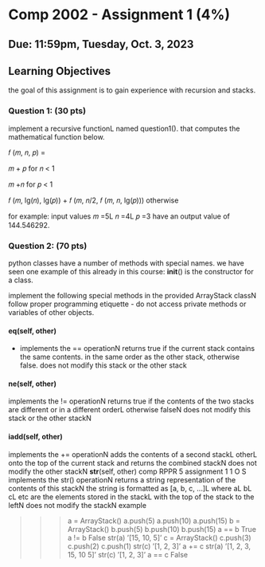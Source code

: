 # Comp 2002 - Assignment 1 (4%)

## Due: 11:59pm, Tuesday, Oct. 3, 2023

## Learning Objectives

the goal of this assignment is to gain experience with recursion and stacks.

### Question 1: (30 pts)
implement a recursive functionL named question1(). that computes the mathematical function
below.

𝑓 (𝑚, 𝑛, 𝑝) =

𝑚 + 𝑝 for 𝑛 < 1

𝑚 +𝑛 for 𝑝 < 1

𝑓 (𝑚, lg(𝑛), lg(𝑝)) + 𝑓 (𝑚, 𝑛/2, 𝑓 (𝑚, 𝑛, lg(𝑝))) otherwise

for example: input values 𝑚 =5L 𝑛 =4L 𝑝 =3 have an output value of 144.546292.

### Question 2: (70 pts)

python classes have a number of methods with special names. we have seen one example of this
already in this course: __init__() is the constructor for a class.

implement the following special methods in the provided ArrayStack classN follow proper
programming etiquette - do not access private methods or variables of other objects.

#### __eq__(self, other)

- implements the == operationN returns true if the current stack contains the same contents. in
the same order as the other stack, otherwise false. does not modify this stack or the other
stack

#### __ne__(self, other)
implements the != operationN returns true if the contents of the two stacks are different or in a
different orderL otherwise falseN does not modify this stack or the other stackN
#### __iadd__(self, other)
implements the += operationN adds the contents of a second stackL otherL onto the top of the
current stack and returns the combined stackN does not modify the other stackN
__str__(self, other)
comp RPPR 5 assignment 1 1 O S
implements the str() operationN returns a string representation of the contents of this stackN
the string is formatted as [a, b, c, ...]L where aL bL cL etc are the elements stored in the
stackL with the top of the stack to the leftN does not modify the stackN
example
>>> a = ArrayStack()
>>> a.push(5)
>>> a.push(10)
>>> a.push(15)
>>> b = ArrayStack()
>>> b.push(5)
>>> b.push(10)
>>> b.push(15)
>>> a == b
True
>>> a != b
False
>>> str(a)
’[15, 10, 5]’
>>> c = ArrayStack()
>>> c.push(3)
>>> c.push(2)
>>> c.push(1)
>>> str(c)
’[1, 2, 3]’
>>> a += c
>>> str(a)
’[1, 2, 3, 15, 10 5]’
>>> str(c)
’[1, 2, 3]’
>>> a == c
False